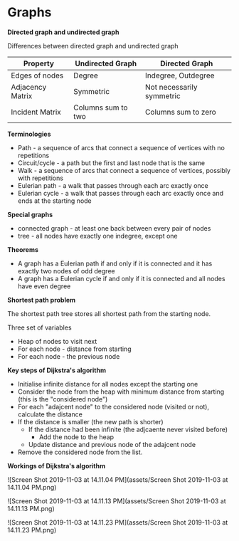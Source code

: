 # Graphs

**Directed graph and undirected graph**

Differences between directed graph and undirected graph

 Property         | Undirected Graph   | Directed Graph            
 ---------------- | ------------------ | ------------------------- 
 Edges of nodes   | Degree             | Indegree, Outdegree       
 Adjacency Matrix | Symmetric          | Not necessarily symmetric 
 Incident Matrix  | Columns sum to two | Columns sum to zero       



**Terminologies**

- Path - a sequence of arcs that connect a sequence of vertices with no repetitions
- Circuit/cycle - a path but the first and last node that is the same
- Walk - a sequence of arcs that connect a sequence of vertices, possibly with repetitions
- Eulerian path - a walk that passes through each arc exactly once
- Eulerian cycle - a walk that passes through each arc exactly once and ends at the starting node



**Special graphs**

- connected graph - at least one back between every pair of nodes
- tree - all nodes have exactly one indegree, except one



**Theorems**

- A graph has a Eulerian path if and only if it is connected and it has exactly two nodes of odd degree
- A graph has a Eulerian cycle if and only if it is connected and all nodes have even degree



**Shortest path problem**

The shortest path tree stores all shortest path from the starting node.

Three set of variables 
- Heap of nodes to visit next
- For each node - distance from starting
- For each node - the previous node 



**Key steps of Dijkstra's algorithm**

- Initialise infinite distance for all nodes except the starting one
- Consider the node from the heap with minimum distance from starting (this is the "considered node")
- For each "adajcent node" to the considered node (visited or not), calculate the distance
- If the distance is smaller (the new path is shorter)
  - If the distance had been infinite (the adjcaente never visited before)
     - Add the node to the heap
  - Update distance and previous node of the adajcent node
- Remove the considered node from the list.



**Workings of Dijkstra's algorithm**

![Screen Shot 2019-11-03 at 14.11.04 PM](assets/Screen Shot 2019-11-03 at 14.11.04 PM.png)

![Screen Shot 2019-11-03 at 14.11.13 PM](assets/Screen Shot 2019-11-03 at 14.11.13 PM.png)

![Screen Shot 2019-11-03 at 14.11.23 PM](assets/Screen Shot 2019-11-03 at 14.11.23 PM.png)



